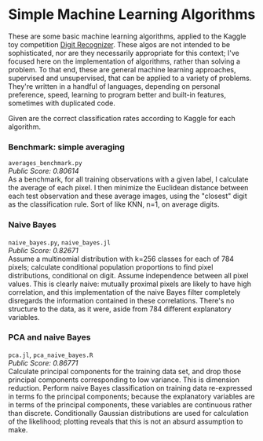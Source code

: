 Simple Machine Learning Algorithms
=================================
These are some basic machine learning algorithms, applied to the Kaggle toy competition [Digit Recognizer](http://www.kaggle.com/c/digit-recognizer). These algos are not intended to be sophisticated, nor are they necessarily appropriate for this context; I've focused here on the implementation of algorithms, rather than solving a problem. To that end, these are general machine learning approaches, supervised and unsupervised, that can be applied to a variety of problems. They're written in a handful of languages, depending on personal preference, speed, learning to program better and built-in features, sometimes with duplicated code.

Given are the correct classification rates according to Kaggle for each algorithm.

### Benchmark: simple averaging
`averages_benchmark.py`
<br />
*Public Score: 0.80614*
<br />
As a benchmark, for all training observations with a given label, I calculate the average of each pixel. I then minimize the Euclidean distance between each test observation and these average images, using the "closest" digit as the classification rule. Sort of like KNN, n=1, on average digits.

### Naive Bayes
`naive_bayes.py`, `naive_bayes.jl`
<br />
*Public Score: 0.82671*
<br />
Assume a multinomial distribution with k=256 classes for each of 784 pixels; calculate conditional population proportions to find pixel distributions, conditional on digit. Assume independence between all pixel values. This is clearly naive: mutually proximal pixels are likely to have high correlation, and this implementation of the naive Bayes filter completely disregards the information contained in these correlations. There's no structure to the data, as it were, aside from 784 different explanatory variables.

### PCA and naive Bayes
`pca.jl`, `pca_naive_bayes.R`
<br />
*Public Score: 0.86771*
<br />
Calculate principal components for the training data set, and drop those principal components corresponding to low variance. This is dimension reduction. Perform naive Bayes classification on training data re-expressed in terms fo the principal components; because the explanatory variables are in terms of the principal components, these variables are continuous rather than discrete. Conditionally Gaussian distributions are used for calculation of the likelihood; plotting reveals that this is not an absurd assumption to make.
